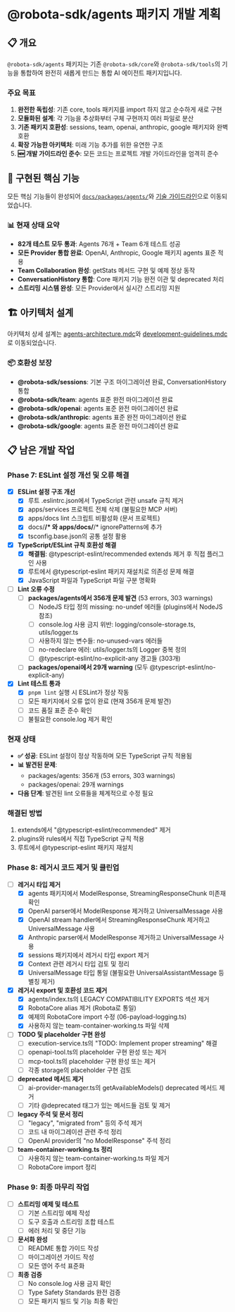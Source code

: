 # @robota-sdk/agents 패키지 개발 계획

## 📋 개요

`@robota-sdk/agents` 패키지는 기존 `@robota-sdk/core`와 `@robota-sdk/tools`의 기능을 통합하여 완전히 새롭게 만드는 통합 AI 에이전트 패키지입니다. 

### 주요 목표

1. **완전한 독립성**: 기존 core, tools 패키지를 import 하지 않고 순수하게 새로 구현
2. **모듈화된 설계**: 각 기능을 추상화부터 구체 구현까지 여러 파일로 분산
3. **기존 패키지 호환성**: sessions, team, openai, anthropic, google 패키지와 완벽 호환
4. **확장 가능한 아키텍처**: 미래 기능 추가를 위한 유연한 구조
5. **🆕 개발 가이드라인 준수**: 모든 코드는 프로젝트 개발 가이드라인을 엄격히 준수

## 🎯 구현된 핵심 기능

모든 핵심 기능들이 완성되어 [`docs/packages/agents/`](docs/packages/agents/README.md)와 [기술 가이드라인](.cursor/rules/)으로 이동되었습니다.

### 📊 현재 상태 요약
- **82개 테스트 모두 통과**: Agents 76개 + Team 6개 테스트 성공
- **모든 Provider 통합 완료**: OpenAI, Anthropic, Google 패키지 agents 표준 적용
- **Team Collaboration 완성**: getStats 메서드 구현 및 예제 정상 동작
- **ConversationHistory 통합**: Core 패키지 기능 완전 이관 및 deprecated 처리
- **스트리밍 시스템 완성**: 모든 Provider에서 실시간 스트리밍 지원

## 🏗️ 아키텍처 설계

아키텍처 상세 설계는 [agents-architecture.mdc](.cursor/rules/agents-architecture.mdc)와 [development-guidelines.mdc](.cursor/rules/development-guidelines.mdc)로 이동되었습니다.

### 📦 호환성 보장
- **@robota-sdk/sessions**: 기본 구조 마이그레이션 완료, ConversationHistory 통합
- **@robota-sdk/team**: agents 표준 완전 마이그레이션 완료
- **@robota-sdk/openai**: agents 표준 완전 마이그레이션 완료
- **@robota-sdk/anthropic**: agents 표준 완전 마이그레이션 완료
- **@robota-sdk/google**: agents 표준 완전 마이그레이션 완료

## 📋 남은 개발 작업

### Phase 7: ESLint 설정 개선 및 오류 해결
- [x] **ESLint 설정 구조 개선**
  - [x] 루트 .eslintrc.json에서 TypeScript 관련 unsafe 규칙 제거
  - [x] apps/services 프로젝트 전체 삭제 (불필요한 MCP 서버)
  - [x] apps/docs lint 스크립트 비활성화 (문서 프로젝트)
  - [x] docs/**/* 와 apps/docs/**/* ignorePatterns에 추가
  - [x] tsconfig.base.json의 공통 설정 활용

- [x] **TypeScript/ESLint 규칙 호환성 해결**
  - [x] **해결됨**: @typescript-eslint/recommended extends 제거 후 직접 플러그인 사용
  - [x] 루트에서 @typescript-eslint 패키지 재설치로 의존성 문제 해결
  - [x] JavaScript 파일과 TypeScript 파일 구분 명확화

- [ ] **Lint 오류 수정**
  - [ ] **packages/agents에서 356개 문제 발견** (53 errors, 303 warnings)
    - [ ] NodeJS 타입 정의 missing: no-undef 에러들 (plugins에서 NodeJS 참조)
    - [ ] console.log 사용 금지 위반: logging/console-storage.ts, utils/logger.ts
    - [ ] 사용하지 않는 변수들: no-unused-vars 에러들
    - [ ] no-redeclare 에러: utils/logger.ts의 Logger 중복 정의
    - [ ] @typescript-eslint/no-explicit-any 경고들 (303개)
  - [ ] **packages/openai에서 29개 warning** (모두 @typescript-eslint/no-explicit-any)

- [x] **Lint 테스트 통과**
  - [x] `pnpm lint` 실행 시 ESLint가 정상 작동
  - [ ] 모든 패키지에서 오류 없이 완료 (현재 356개 문제 발견)
  - [ ] 코드 품질 표준 준수 확인
  - [ ] 불필요한 console.log 제거 확인

### 현재 상태
- **✅ 성공**: ESLint 설정이 정상 작동하며 모든 TypeScript 규칙 적용됨
- **📊 발견된 문제**: 
  - packages/agents: 356개 (53 errors, 303 warnings)
  - packages/openai: 29개 warnings
- **다음 단계**: 발견된 lint 오류들을 체계적으로 수정 필요

### 해결된 방법
1. extends에서 "@typescript-eslint/recommended" 제거
2. plugins와 rules에서 직접 TypeScript 규칙 적용
3. 루트에서 @typescript-eslint 패키지 재설치

### Phase 8: 레거시 코드 제거 및 클린업
- [ ] **레거시 타입 제거**
  - [x] agents 패키지에서 ModelResponse, StreamingResponseChunk 미존재 확인
  - [x] OpenAI parser에서 ModelResponse 제거하고 UniversalMessage 사용
  - [x] OpenAI stream handler에서 StreamingResponseChunk 제거하고 UniversalMessage 사용
  - [x] Anthropic parser에서 ModelResponse 제거하고 UniversalMessage 사용
  - [x] sessions 패키지에서 레거시 타입 export 제거
  - [x] Context 관련 레거시 타입 검토 및 정리
  - [x] UniversalMessage 타입 통일 (불필요한 UniversalAssistantMessage 등 별칭 제거)

- [x] **레거시 export 및 호환성 코드 제거**
  - [x] agents/index.ts의 LEGACY COMPATIBILITY EXPORTS 섹션 제거
  - [x] RobotaCore alias 제거 (Robota로 통일)
  - [x] 예제의 RobotaCore import 수정 (06-payload-logging.ts)
  - [x] 사용하지 않는 team-container-working.ts 파일 삭제

- [ ] **TODO 및 placeholder 구현 완성**
  - [ ] execution-service.ts의 "TODO: Implement proper streaming" 해결
  - [ ] openapi-tool.ts의 placeholder 구현 완성 또는 제거
  - [ ] mcp-tool.ts의 placeholder 구현 완성 또는 제거
  - [ ] 각종 storage의 placeholder 구현 검토

- [ ] **deprecated 메서드 제거**
  - [ ] ai-provider-manager.ts의 getAvailableModels() deprecated 메서드 제거
  - [ ] 기타 @deprecated 태그가 있는 메서드들 검토 및 제거

- [ ] **legacy 주석 및 문서 정리**
  - [ ] "legacy", "migrated from" 등의 주석 제거
  - [ ] 코드 내 마이그레이션 관련 주석 정리
  - [ ] OpenAI provider의 "no ModelResponse" 주석 정리

- [ ] **team-container-working.ts 정리**
  - [ ] 사용하지 않는 team-container-working.ts 파일 제거
  - [ ] RobotaCore import 정리

### Phase 9: 최종 마무리 작업
- [ ] **스트리밍 예제 및 테스트**
  - [ ] 기본 스트리밍 예제 작성
  - [ ] 도구 호출과 스트리밍 조합 테스트
  - [ ] 에러 처리 및 중단 기능

- [ ] **문서화 완성**
  - [ ] README 통합 가이드 작성
  - [ ] 마이그레이션 가이드 작성
  - [ ] 모든 영어 주석 표준화

- [ ] **최종 검증**
  - [ ] No console.log 사용 금지 확인
  - [ ] Type Safety Standards 완전 검증
  - [ ] 모든 패키지 빌드 및 기능 최종 확인
